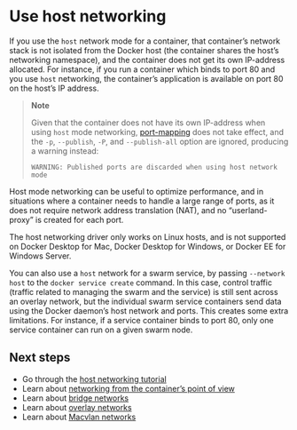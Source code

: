 # Use host networking

If you use the `host` network mode for a container, that container’s network stack is not isolated from the Docker host (the container shares the host’s networking namespace), and the container does not get its own IP-address allocated. For instance, if you run a container which binds to port 80 and you use `host` networking, the container’s application is available on port 80 on the host’s IP address.

> **Note**
> 
> Given that the container does not have its own IP-address when using `host` mode networking, [port-mapping](https://docs.docker.com/network/overlay/#publish-ports) does not take effect, and the `-p`, `--publish`, `-P`, and `--publish-all` option are ignored, producing a warning instead:
> 
> ```
> WARNING: Published ports are discarded when using host network mode
> ```

Host mode networking can be useful to optimize performance, and in situations where a container needs to handle a large range of ports, as it does not require network address translation (NAT), and no “userland-proxy” is created for each port.

The host networking driver only works on Linux hosts, and is not supported on Docker Desktop for Mac, Docker Desktop for Windows, or Docker EE for Windows Server.

You can also use a `host` network for a swarm service, by passing `--network host` to the `docker service create` command. In this case, control traffic (traffic related to managing the swarm and the service) is still sent across an overlay network, but the individual swarm service containers send data using the Docker daemon’s host network and ports. This creates some extra limitations. For instance, if a service container binds to port 80, only one service container can run on a given swarm node.

## Next steps[](https://docs.docker.com/network/host/#next-steps)

-   Go through the [host networking tutorial](https://docs.docker.com/network/network-tutorial-host/)
-   Learn about [networking from the container’s point of view](https://docs.docker.com/config/containers/container-networking/)
-   Learn about [bridge networks](https://docs.docker.com/network/bridge/)
-   Learn about [overlay networks](https://docs.docker.com/network/overlay/)
-   Learn about [Macvlan networks](https://docs.docker.com/network/macvlan/)
